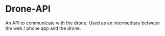 # Drone-API
An API to communicate with the drone. Used as an intermediary between the web / phone app and the drone.
